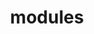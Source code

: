 ---
layout: modules
permalink: "/modules/"
title: modules

modules:
  - name: Introduction
    pagename: introduction
    video: CaseStudy1-HHsmall.mp4
    beforebeginning: do stuff
  - name: Person Centered Care
    pagename: person-centered-care
    video: PatientCenteredCare-HHsmall.mp4
    beforebeginning: do stuff
  - name: Wound Care
    pagename: wound-care
    video: Wound-HHsmall.mp4
    beforebeginning: do stuff
  - name: IV Therapy
    pagename: iv-therapy
    video: CaseStudy2-HHsmall.mp4
    beforebeginning: do stuff
  - name: Pallative Care
    pagename: pallative-care
    video: Pallatative-HHsmall.mp4
    beforebeginning: do stuff
---